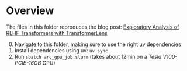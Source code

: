 # Overview

The files in this folder reproduces the blog post: [Exploratory Analysis of RLHF Transformers with TransformerLens](https://www.lesswrong.com/posts/Ky3WnDwQbLAucGrXf/exploratory-analysis-of-rlhf-transformers-with)

0. Navigate to this folder, making sure to use the right [uv](https://github.com/astral-sh/uv) dependencies
1. Install dependencies using uv: `uv sync`
2. Run `sbatch arc_gpu_job.slurm` (takes about 12min on a _Tesla V100-PCIE-16GB_ GPU)
